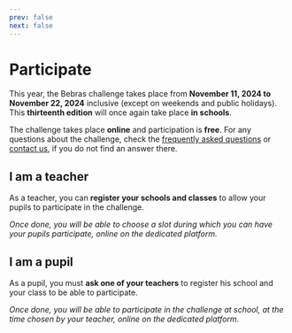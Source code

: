 ```yaml
---
prev: false
next: false
---
```


<script setup lang="ts">
import InfoBox from '../.vitepress/components/InfoBox.vue'
import VPButton from 'vitepress/dist/client/theme-default/components/VPButton.vue'
</script>

# Participate

This year, the Bebras challenge takes place from **November 11, 2024 to November 22, 2024** inclusive (except on weekends and public holidays). This **thirteenth edition** will once again take place **in schools**.

The challenge takes place **online** and participation is **free**. For any questions about the challenge, check the [frequently asked questions](../faq/) or [contact us](../about/contact/), if you do not find an answer there.

<div class="sidepanels sidepanels-2">
  <InfoBox>

## I am a teacher

As a teacher, you can **register your schools and classes** to allow your pupils to participate in the challenge.

_Once done, you will be able to choose a slot during which you can have your pupils participate, online on the dedicated platform._

<div style="text-align: center">
    <VPButton text="Register" href="./register/" />
</div>

  </InfoBox>

  <InfoBox>

## I am a pupil

As a pupil, you must **ask one of your teachers** to register his school and your class to be able to participate.

_Once done, you will be able to participate in the challenge at school, at the time chosen by your teacher, online on the dedicated platform._

  </InfoBox>
</div>
